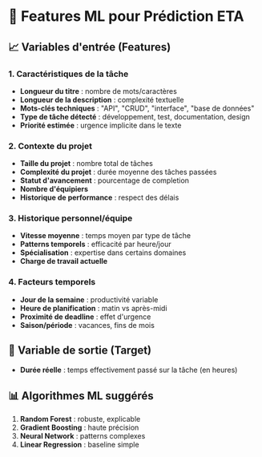 # 🧠 Features ML pour Prédiction ETA

## 📈 Variables d'entrée (Features)

### 1. **Caractéristiques de la tâche**
- **Longueur du titre** : nombre de mots/caractères
- **Longueur de la description** : complexité textuelle
- **Mots-clés techniques** : "API", "CRUD", "interface", "base de données"
- **Type de tâche détecté** : développement, test, documentation, design
- **Priorité estimée** : urgence implicite dans le texte

### 2. **Contexte du projet**
- **Taille du projet** : nombre total de tâches
- **Complexité du projet** : durée moyenne des tâches passées
- **Statut d'avancement** : pourcentage de completion
- **Nombre d'équipiers**
- **Historique de performance** : respect des délais

### 3. **Historique personnel/équipe**
- **Vitesse moyenne** : temps moyen par type de tâche
- **Patterns temporels** : efficacité par heure/jour
- **Spécialisation** : expertise dans certains domaines
- **Charge de travail actuelle**

### 4. **Facteurs temporels**
- **Jour de la semaine** : productivité variable
- **Heure de planification** : matin vs après-midi
- **Proximité de deadline** : effet d'urgence
- **Saison/période** : vacances, fins de mois

## 🎯 Variable de sortie (Target)
- **Durée réelle** : temps effectivement passé sur la tâche (en heures)

## 📊 Algorithmes ML suggérés
1. **Random Forest** : robuste, explicable
2. **Gradient Boosting** : haute précision
3. **Neural Network** : patterns complexes
4. **Linear Regression** : baseline simple 